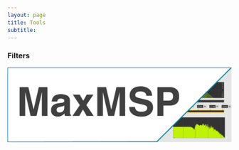 ```yaml
---
layout: page
title: Tools
subtitle:
---
```


### Filters

[<img src="https://github.com/Velitch/velitch/blob/main/assets/img/maxmsp_tools.png?raw=true" align="center" />](https://velitch.github.io/velitch/pages/maxmsp/)

